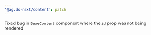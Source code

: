 ```yaml
---
'@ag.ds-next/content': patch
---
```


Fixed bug in `BaseContent` component where the `id` prop was not being rendered

